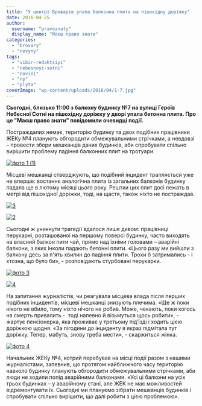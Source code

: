 ```yaml
---
title: "У центрі Броварів упала балконна плита на пішохідну доріжку"
date: 2016-04-25
author: 
  username: "pravoznaty"
  display_name: "Маєш право знати"
categories: 
  - "brovary"
  - "novyny"
tags: 
  - "vibir-redaktsiyi"
  - "nebesnoyi-sotni"
  - "novini"
  - "np"
  - "plyta"
coverImage: "wp-content/uploads/2016/04/1-7.jpg"
---
```


**Сьогодні, близько 11:00 з балкону будинку №7 на вулиці Героїв Небесної Сотні на пішохідну доріжку у дворі упала бетонна плита. Про це "Маєш право знати" повідомили очевидці події.** 

Постраждалих немає, територію будинку та двох подібних працівники ЖЕКу №4 планують обгородити обмежувальними стрічками, а невдовзі – провести збори мешканців даних будинків, аби спробувати спільно вирішити проблему падіння балконних плит на тротуари.

[![фото 1 (1)](https://mpz.brovary.org/wp-content/uploads/2016/04/foto-1-1.jpg)](https://mpz.brovary.org/wp-content/uploads/2016/04/foto-1-1.jpg)

Місцеві мешканці стверджують, що подібний інцидент трапляється уже не вперше: востаннє аналогічна плита із загальних балконів будинку падала ще в лютому місяці цього року. Рештки цих плит досі лежать в метрі від пішохідної доріжки, тоді, на щастя, також ніхто не постраждав.

[![3](https://mpz.brovary.org/wp-content/uploads/2016/04/3-5.jpg)](https://mpz.brovary.org/wp-content/uploads/2016/04/3-5.jpg)

[![2](https://mpz.brovary.org/wp-content/uploads/2016/04/2-6.jpg)](https://mpz.brovary.org/wp-content/uploads/2016/04/2-6.jpg)

Сьогодні ж уникнути трагедії вдалося лише дивом: працівниці перукарні, розташованої на першому поверсі будинку, часто виходять на власний балкон пити чай, прямо над їхніми головами – аварійні балкони, з яких інколи падають бетонні плити. «Цього разу ми вийшли з балкону десь за п'ять хвилин до падіння плити. Трохи б затримались - і хтозна, що було би», - розповідають стурбовані перукарки.

[![фото 3](https://mpz.brovary.org/wp-content/uploads/2016/04/foto-3.jpg)](https://mpz.brovary.org/wp-content/uploads/2016/04/foto-3.jpg)

[![4](https://mpz.brovary.org/wp-content/uploads/2016/04/4-3.jpg)](https://mpz.brovary.org/wp-content/uploads/2016/04/4-3.jpg)

На запитання журналістів, чи реагувала місцева влада після перших подібних інцидентів, місцеві мешканці знизують плечима. «Ще ж поки нікого не вбило, тому ніхто нічого не робив. Може, чекають, поки когось на смерть привалить -  тоді напевно й візьмуться щось робити», - жартує пенсіонерка, яка проживає у третьому під’їзді і ходить цією доріжкою щодня. «За пігодини до інциденту я якраз підмітала тут доріжку. Тепер, мабуть, знову треба мести», - скаржиться жінка.

[![фото 4](https://mpz.brovary.org/wp-content/uploads/2016/04/foto-4.jpg)](https://mpz.brovary.org/wp-content/uploads/2016/04/foto-4.jpg)

Начальник ЖЕКу №4, котрий перебував на місці події разом з нашими журналістами, запевнив, що протягом найближчого часу територію навколо будинку планують обгородити обмежувальними стрічками, аби люди не ходили попід аварійними балконами. «Усі ці балкони на усіх трьох будинках – у аварійному стані, але ЖЕК не має можливостей відремонтувати їх. Сьогодні ми плануємо зібрати мешканців будинків і спробувати спільно вирішити, що далі робити з цією проблемою».
